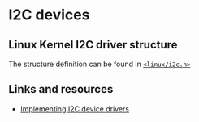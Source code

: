 # I2C devices

## Linux Kernel I2C driver structure
The structure definition can be found in [`<linux/i2c.h>`](https://github.com/torvalds/linux/blob/master/include/linux/i2c.h)

## Links and resources
- [Implementing I2C device drivers](https://www.kernel.org/doc/html/latest/i2c/writing-clients.html)


